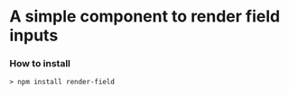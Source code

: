 # A simple component to render field inputs

### How to install

```
> npm install render-field
```
